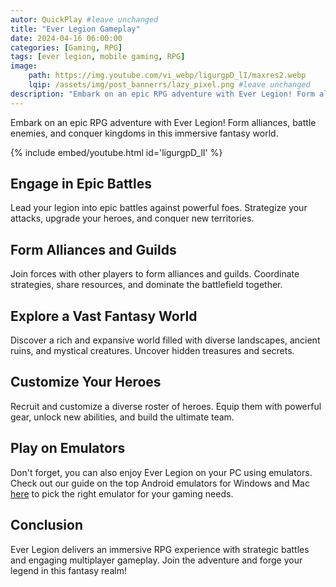 ```yaml
---
autor: QuickPlay #leave unchanged
title: "Ever Legion Gameplay"
date: 2024-04-16 06:00:00
categories: [Gaming, RPG]
tags: [ever legion, mobile gaming, RPG]
image: 
    path: https://img.youtube.com/vi_webp/ligurgpD_lI/maxres2.webp 
    lqip: /assets/img/post_bannerrs/lazy_pixel.png #leave unchanged
description: "Embark on an epic RPG adventure with Ever Legion! Form alliances, battle enemies, and conquer kingdoms in this immersive fantasy world."
---
```


Embark on an epic RPG adventure with Ever Legion! Form alliances, battle enemies, and conquer kingdoms in this immersive fantasy world.

{% include embed/youtube.html id='ligurgpD_lI' %}

## Engage in Epic Battles
Lead your legion into epic battles against powerful foes. Strategize your attacks, upgrade your heroes, and conquer new territories.

## Form Alliances and Guilds
Join forces with other players to form alliances and guilds. Coordinate strategies, share resources, and dominate the battlefield together.

## Explore a Vast Fantasy World
Discover a rich and expansive world filled with diverse landscapes, ancient ruins, and mystical creatures. Uncover hidden treasures and secrets.

## Customize Your Heroes
Recruit and customize a diverse roster of heroes. Equip them with powerful gear, unlock new abilities, and build the ultimate team.

## Play on Emulators
Don't forget, you can also enjoy Ever Legion on your PC using emulators. Check out our guide on the top Android emulators for Windows and Mac [here](https://quickplaymobile.github.io/posts/Top-10-Best-Android-Emulators-for-Windows-and-Mac/) to pick the right emulator for your gaming needs.

## Conclusion
Ever Legion delivers an immersive RPG experience with strategic battles and engaging multiplayer gameplay. Join the adventure and forge your legend in this fantasy realm!

